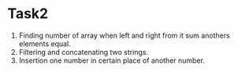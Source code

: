 # Task2
1. Finding number of array when left and right from it sum anothers elements equal.
2. Filtering and concatenating two strings.
3. Insertion one number in certain place of another number.
